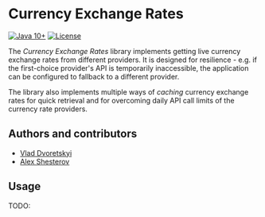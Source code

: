 # Currency Exchange Rates

[![Java 10+](https://img.shields.io/badge/java-10%2B-blue.svg)](http://java.oracle.com)
[![License](https://img.shields.io/badge/license-MIT-blue.svg)](https://raw.githubusercontent.com/vdvoretskyi/currency-exchange-rates/master/LICENSE.md)

The _Currency Exchange Rates_ library implements getting live currency exchange rates from different providers.
It is designed for resilience - e.g. if the first-choice provider's API is temporarily inaccessible, the application can be configured to fallback to a different provider.

The library also implements multiple ways of _caching_ currency exchange rates for quick retrieval and for overcoming daily API call limits of the currency rate providers.

## Authors and contributors

* [Vlad Dvoretskyi](https://www.linkedin.com/in/vladislav-dvoretskiy-17528419/)
* [Alex Shesterov](https://www.linkedin.com/in/alexshesterov/)

## Usage

TODO:
